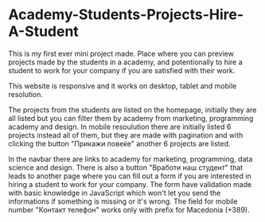 # Academy-Students-Projects-Hire-A-Student

This is my first ever mini project made. 
Place where you can preview projects made by the students in a academy, and potentionally to hire a student to work for your company if you are satisfied with their work.

This website is responsive and it works on desktop, tablet and mobile resolution.

The projects from the students are listed on the homepage, initially they are all listed but you can filter them by academy from marketing, programming academy and design.
In mobile resoulution there are initially listed 6 projects instead all of them, but they are made with pagination and with clicking the button "Прикажи повеќе" another 6 projects are listed.

In the navbar there are links to academy for marketing, programming, data science and design.
There is also a button "Вработи наш студент" that leads to another page where you can fill out a form if you are interested in hiring a student to work for your company. The form have validation made with basic knowledge in JavaScript which won't let you send the informations if something is missing or it's wrong. The field for mobile number "Контакт телефон" works only with prefix for Macedonia (+389). 
